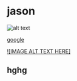 # jason




<img src="https://s.yimg.com/cv/apiv2/twfrontpage/logo/Yahoo-TW-desktop-FP@2x.png" alt="alt text" title="image Title" />

<a href="http://www.google.com">google</a>



[![IMAGE ALT TEXT HERE]](https://www.youtube.com/watch?v=FEH1FxBP_EA)


## hghg
